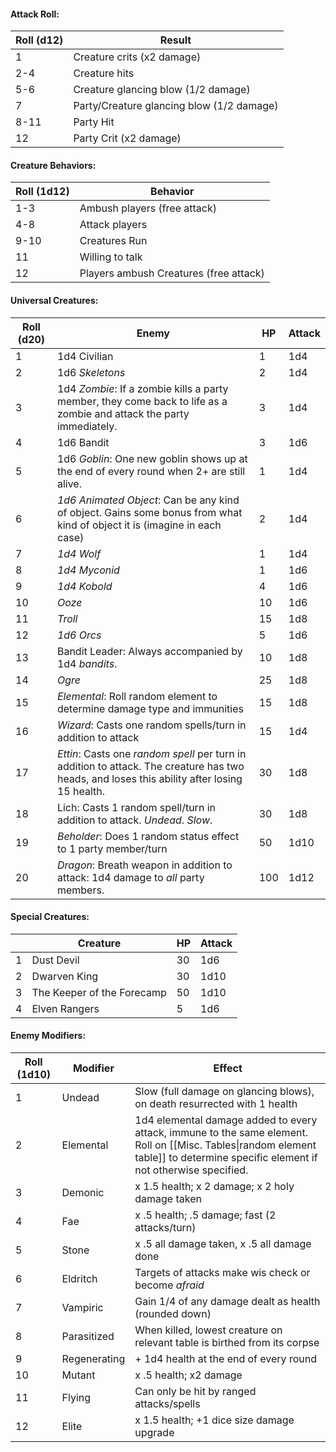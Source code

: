 #### Attack Roll:
| Roll (d12) | Result                                    |
| ---------- | ----------------------------------------- |
| 1          | Creature crits (x2 damage)                |
| 2-4        | Creature hits                             |
| 5-6        | Creature glancing blow (1/2 damage)       |
| 7          | Party/Creature glancing blow (1/2 damage) |
| 8-11       | Party Hit                                 |
| 12         | Party Crit (x2 damage)                    |
#### **Creature Behaviors**:
| **Roll (1d12)** | **Behavior**                           |
| --------------- | -------------------------------------- |
| 1-3             | Ambush players (free attack)           |
| 4-8             | Attack players                         |
| 9-10            | Creatures Run                          |
| 11              | Willing to talk                        |
| 12              | Players ambush Creatures (free attack) |
#### Universal Creatures:
| **Roll (d20)** | **Enemy**                                                                                                                                    | HP  | Attack |
| -------------- | -------------------------------------------------------------------------------------------------------------------------------------------- | --- | ------ |
| 1              | 1d4 Civilian                                                                                                                                 | 1   | 1d4    |
| 2              | 1d6 *Skeletons*                                                                                                                              | 2   | 1d4    |
| 3              | 1d4 *Zombie*: If a zombie kills a party member, they come back to life as a zombie and attack the party immediately.                         | 3   | 1d4    |
| 4              | 1d6 Bandit                                                                                                                                   | 3   | 1d6    |
| 5              | 1d6 *Goblin*: One new goblin shows up at the end of every round when 2+ are still alive.                                                     | 1   | 1d4    |
| 6              | *1d6 Animated Object*: Can be any kind of object. Gains some bonus from what kind of object it is (imagine in each case)                     | 2   | 1d4    |
| 7              | *1d4 Wolf*                                                                                                                                   | 1   | 1d4    |
| 8              | *1d4 Myconid*                                                                                                                                | 1   | 1d6    |
| 9              | *1d4 Kobold*                                                                                                                                 | 4   | 1d6    |
| 10             | *Ooze*                                                                                                                                       | 10  | 1d6    |
| 11             | *Troll*                                                                                                                                      | 15  | 1d8    |
| 12             | *1d6 Orcs*                                                                                                                                   | 5   | 1d6    |
| 13             | Bandit Leader: Always accompanied by 1d4 *bandits*.                                                                                          | 10  | 1d8    |
| 14             | *Ogre*                                                                                                                                       | 25  | 1d8    |
| 15             | *Elemental*: Roll random element to determine damage type and immunities                                                                     | 15  | 1d8    |
| 16             | *Wizard*: Casts one random spells/turn in addition to attack                                                                                   | 15  | 1d4    |
| 17             | *Ettin*: Casts one *random spell* per turn in addition to attack. The creature has two heads, and loses this ability after losing 15 health. | 30  | 1d8    |
| 18             | Lich: Casts 1 random spell/turn in addition to attack. *Undead*. *Slow*.                                                                     | 30  | 1d8    |
| 19             | *Beholder*: Does 1 random status effect to 1 party member/turn                                                                               | 50  | 1d10   |
| 20             | *Dragon*: Breath weapon in addition to attack: 1d4 damage to *all* party members.                                                            | 100 | 1d12   |
#### Special Creatures:
|     | **Creature**               | HP  | Attack |
| --- | -------------------------- | --- | ------ |
| 1   | Dust Devil                 | 30  | 1d6    |
| 2   | Dwarven King               | 30  | 1d10   |
| 3   | The Keeper of the Forecamp | 50  | 1d10   |
| 4   | Elven Rangers              | 5   | 1d6    |
#### **Enemy Modifiers:**

| **Roll (1d10)** | **Modifier** | **Effect** |
| ---- | ---- | ---- |
| 1 | Undead | Slow (full damage on glancing blows), on death resurrected with 1 health |
| 2 | Elemental | 1d4 elemental damage added to every attack, immune to the same element. Roll on [[Misc. Tables\|random element table]] to determine specific element if not otherwise specified. |
| 3 | Demonic | x 1.5 health; x 2 damage; x 2 holy damage taken |
| 4 | Fae | x .5 health; .5 damage; fast (2 attacks/turn) |
| 5 | Stone | x .5 all damage taken, x .5 all damage done |
| 6 | Eldritch | Targets of attacks make wis check or become *afraid* |
| 7 | Vampiric | Gain 1/4 of any damage dealt as health (rounded down) |
| 8 | Parasitized | When killed, lowest creature on relevant table is birthed from its corpse |
| 9 | Regenerating | + 1d4 health at the end of every round |
| 10 | Mutant | x .5 health; x2 damage |
| 11 | Flying | Can only be hit by ranged attacks/spells |
| 12 | Elite | x 1.5 health; +1 dice size damage upgrade |
